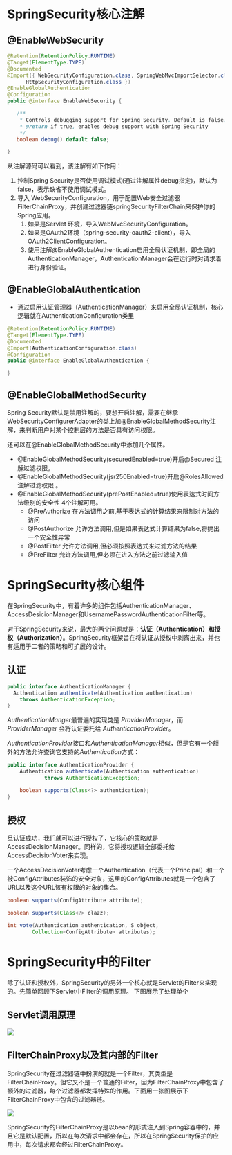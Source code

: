 # SpringSecurity核心注解

## @EnableWebSecurity

```java
@Retention(RetentionPolicy.RUNTIME)
@Target(ElementType.TYPE)
@Documented
@Import({ WebSecurityConfiguration.class, SpringWebMvcImportSelector.class, OAuth2ImportSelector.class,
      HttpSecurityConfiguration.class })
@EnableGlobalAuthentication
@Configuration
public @interface EnableWebSecurity {

   /**
    * Controls debugging support for Spring Security. Default is false.
    * @return if true, enables debug support with Spring Security
    */
   boolean debug() default false;

}
```

从注解源码可以看到，该注解有如下作用：

1. 控制Spring Security是否使用调试模式(通过注解属性debug指定)，默认为false，表示缺省不使用调试模式。
2. 导入 WebSecurityConfiguration，用于配置Web安全过滤器FilterChainProxy，并创建过滤器链springSecurityFilterChain来保护你的Spring应用。
    1. 如果是Servlet 环境，导入WebMvcSecurityConfiguration。
    2. 如果是OAuth2环境（spring-security-oauth2-client），导入OAuth2ClientConfiguration。
    3. 使用注解@EnableGlobalAuthentication启用全局认证机制，即全局的AuthenticationManager，AuthenticationManager会在运行时对请求着进行身份验证。

## @EnableGlobalAuthentication

* 通过启用认证管理器（AuthenticationManager）来启用全局认证机制，核心逻辑就在AuthenticationConfiguration类里

```java
@Retention(RetentionPolicy.RUNTIME)
@Target(ElementType.TYPE)
@Documented
@Import(AuthenticationConfiguration.class)
@Configuration
public @interface EnableGlobalAuthentication {

}
```

## @EnableGlobalMethodSecurity

Spring Security默认是禁用注解的，要想开启注解，需要在继承WebSecurityConfigurerAdapter的类上加@EnableGlobalMethodSecurity注解，来判断用户对某个控制层的方法是否具有访问权限。

还可以在@EnableGlobalMethodSecurity中添加几个属性。

* @EnableGlobalMethodSecurity(securedEnabled=true)开启@Secured 注解过滤权限。
* @EnableGlobalMethodSecurity(jsr250Enabled=true)开启@RolesAllowed 注解过滤权限 。
* @EnableGlobalMethodSecurity(prePostEnabled=true)使用表达式时间方法级别的安全性 4个注解可用。
    - @PreAuthorize 在方法调用之前,基于表达式的计算结果来限制对方法的访问
    - @PostAuthorize 允许方法调用,但是如果表达式计算结果为false,将抛出一个安全性异常
    - @PostFilter 允许方法调用,但必须按照表达式来过滤方法的结果
    - @PreFilter 允许方法调用,但必须在进入方法之前过滤输入值





# SpringSecurity核心组件

在SpringSecurity中，有着许多的组件包括AuthenticationManager、AccessDesicionManager和UsernamePasswordAuthenticationFilter等。

对于SpringSecurity来说，最大的两个问题就是：**认证（Authentication）和授权（Authorization）**。SpringSecurity框架旨在将认证从授权中剥离出来，并也有适用于二者的策略和可扩展的设计。



##  认证

```java
public interface AuthenticationManager {
  Authentication authenticate(Authentication authentication)
    throws AuthenticationException;
}
```

*AuthenticationManger*最普遍的实现类是 *ProviderManager*，而 *ProviderManager* 会将认证委托给 *AuthenticationProvider*。

*AuthenticationProvider*接口和*AuthenticationManager*相似，但是它有一个额外的方法允许查询它支持的*Authentication*方式：

```java
public interface AuthenticationProvider {
	Authentication authenticate(Authentication authentication)
			throws AuthenticationException;

	boolean supports(Class<?> authentication);
}
```

## 授权

旦认证成功，我们就可以进行授权了，它核心的策略就是AccessDecisionManager。同样的，它将授权逻辑全部委托给AccessDecisionVoter来实现。

一个AccessDecisionVoter考虑一个Authentication（代表一个Principal）和一个被ConfigAttributes装饰的安全对象，这里的ConfigAttributes就是一个包含了URL以及这个URL该有权限的对象的集合。

```java
boolean supports(ConfigAttribute attribute);

boolean supports(Class<?> clazz);

int vote(Authentication authentication, S object,
        Collection<ConfigAttribute> attributes);
```





# SpringSecurity中的Filter

除了认证和授权外，SpringSecurity的另外一个核心就是Servlet的Filter来实现的。先简单回顾下Servlet中Filter的调用原理。 下图展示了处理单个

## **Servlet调用原理**

![](../images/servlet_filter.png)

## FilterChainProxy以及其内部的Filter

SpringSecurity在过滤器链中扮演的就是一个Filter，其类型是FilterChainProxy。但它又不是一个普通的Filter，因为FilterChainProxy中包含了额外的过滤器，每个过滤器都发挥特殊的作用。下面用一张图展示下FliterChainProxy中包含的过滤器链。

![](../images/springSecurity_filterChain.png)

SpringSecurity的FilterChainProxy是以bean的形式注入到Spring容器中的，并且它是默认配置，所以在每次请求中都会存在，所以在SpringSecurity保护的应用中，每次请求都会经过FilterChainProxy。



